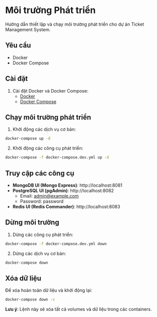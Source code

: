 # Môi trường Phát triển

Hướng dẫn thiết lập và chạy môi trường phát triển cho dự án Ticket Management System.

## Yêu cầu

- Docker
- Docker Compose

## Cài đặt

1. Cài đặt Docker và Docker Compose:
   - [Docker](https://docs.docker.com/get-docker/)
   - [Docker Compose](https://docs.docker.com/compose/install/)

## Chạy môi trường phát triển

1. Khởi động các dịch vụ cơ bản:

```bash
docker-compose up -d
```

2. Khởi động các công cụ phát triển:

```bash
docker-compose -f docker-compose.dev.yml up -d
```

## Truy cập các công cụ

- **MongoDB UI (Mongo Express)**: http://localhost:8081
- **PostgreSQL UI (pgAdmin)**: http://localhost:8082
  - Email: admin@example.com
  - Password: password
- **Redis UI (Redis Commander)**: http://localhost:8083

## Dừng môi trường

1. Dừng các công cụ phát triển:

```bash
docker-compose -f docker-compose.dev.yml down
```

2. Dừng các dịch vụ cơ bản:

```bash
docker-compose down
```

## Xóa dữ liệu

Để xóa hoàn toàn dữ liệu và khởi động lại:

```bash
docker-compose down -v
```

**Lưu ý**: Lệnh này sẽ xóa tất cả volumes và dữ liệu trong các containers.